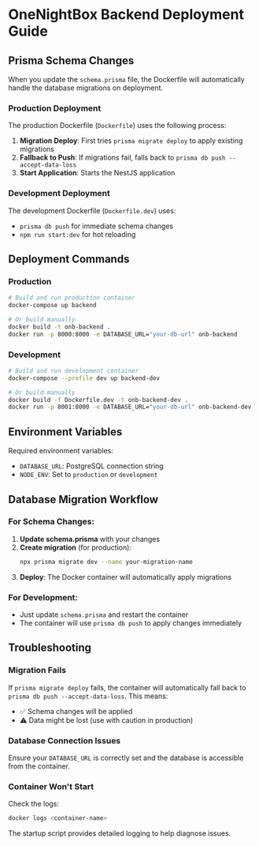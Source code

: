 # OneNightBox Backend Deployment Guide

## Prisma Schema Changes

When you update the `schema.prisma` file, the Dockerfile will automatically handle the database migrations on deployment.

### Production Deployment

The production Dockerfile (`Dockerfile`) uses the following process:

1. **Migration Deploy**: First tries `prisma migrate deploy` to apply existing migrations
2. **Fallback to Push**: If migrations fail, falls back to `prisma db push --accept-data-loss`
3. **Start Application**: Starts the NestJS application

### Development Deployment

The development Dockerfile (`Dockerfile.dev`) uses:

- `prisma db push` for immediate schema changes
- `npm run start:dev` for hot reloading

## Deployment Commands

### Production

```bash
# Build and run production container
docker-compose up backend

# Or build manually
docker build -t onb-backend .
docker run -p 8000:8000 -e DATABASE_URL="your-db-url" onb-backend
```

### Development

```bash
# Build and run development container
docker-compose --profile dev up backend-dev

# Or build manually
docker build -f Dockerfile.dev -t onb-backend-dev .
docker run -p 8001:8000 -e DATABASE_URL="your-db-url" onb-backend-dev
```

## Environment Variables

Required environment variables:

- `DATABASE_URL`: PostgreSQL connection string
- `NODE_ENV`: Set to `production` or `development`

## Database Migration Workflow

### For Schema Changes:

1. **Update schema.prisma** with your changes
2. **Create migration** (for production):
   ```bash
   npx prisma migrate dev --name your-migration-name
   ```
3. **Deploy**: The Docker container will automatically apply migrations

### For Development:

- Just update `schema.prisma` and restart the container
- The container will use `prisma db push` to apply changes immediately

## Troubleshooting

### Migration Fails

If `prisma migrate deploy` fails, the container will automatically fall back to `prisma db push --accept-data-loss`. This means:

- ✅ Schema changes will be applied
- ⚠️ Data might be lost (use with caution in production)

### Database Connection Issues

Ensure your `DATABASE_URL` is correctly set and the database is accessible from the container.

### Container Won't Start

Check the logs:

```bash
docker logs <container-name>
```

The startup script provides detailed logging to help diagnose issues.
